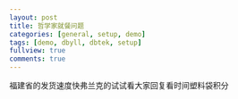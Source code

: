 ```yaml
---
layout: post
title: 哲学家就餐问题
categories: [general, setup, demo]
tags: [demo, dbyll, dbtek, setup]
fullview: true
comments: true
---
```

福建省的发货速度快弗兰克的试试看大家回复看时间塑料袋积分
